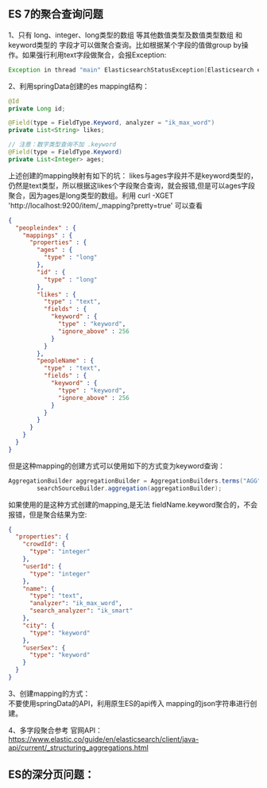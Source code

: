 ## ES 7的聚合查询问题
1、只有 long、integer、long类型的数组 等其他数值类型及数值类型数组 和 keyword类型的 字段才可以做聚合查询。比如根据某个字段的值做group by操作。如果强行利用text字段做聚合，会报Exception:
```java
Exception in thread "main" ElasticsearchStatusException[Elasticsearch exception [type=search_phase_execution_exception, reason=all shards failed]]; nested: ElasticsearchException[Elasticsearch exception [type=illegal_argument_exception, reason=Fielddata is disabled on text fields by default. Set fielddata=true on [content_type] in order to load fielddata in memory by uninverting the inverted index. Note that this can however use significant memory. Alternatively use a keyword field instead.]]; nested: ElasticsearchException[Elasticsearch exception [type=illegal_argument_exception, reason=Fielddata is disabled on text fields by default. Set fielddata=true on [content_type] in order to load fielddata in memory by uninverting the inverted index. Note that this can however use significant memory. Alternatively use a keyword field instead.]];
```

2、利用springData创建的es mapping结构：
```java
@Id
private Long id;

@Field(type = FieldType.Keyword, analyzer = "ik_max_word")
private List<String> likes;

// 注意：数字类型查询不加 .keyword
@Field(type = FieldType.Keyword)
private List<Integer> ages;
```
上述创建的mapping映射有如下的坑：
likes与ages字段并不是keyword类型的，仍然是text类型，所以根据这likes个字段聚合查询，就会报错,但是可以ages字段聚合，因为ages是long类型的数组。利用 curl -XGET 'http://localhost:9200/item/_mapping?pretty=true' 可以查看

```json
{
  "peopleindex" : {
    "mappings" : {
      "properties" : {
        "ages" : {
          "type" : "long"
        },
        "id" : {
          "type" : "long"
        },
        "likes" : {
          "type" : "text",
          "fields" : {
            "keyword" : {
              "type" : "keyword",
              "ignore_above" : 256
            }
          }
        },
        "peopleName" : {
          "type" : "text",
          "fields" : {
            "keyword" : {
              "type" : "keyword",
              "ignore_above" : 256
            }
          }
        }
      }
    }
  }
}
```
但是这种mapping的创建方式可以使用如下的方式变为keyword查询：
```java
AggregationBuilder aggregationBuilder = AggregationBuilders.terms("AGG").field("likes.keyword");
		searchSourceBuilder.aggregation(aggregationBuilder);
```

如果使用的是这种方式创建的mapping,是无法 fieldName.keyword聚合的，不会报错，但是聚合结果为空:
```json
{
  "properties": {
    "crowdId": {
      "type": "integer"
    },
    "userId": {
      "type": "integer"
    },
    "name": {
      "type": "text",
      "analyzer": "ik_max_word",
      "search_analyzer": "ik_smart"
    },
    "city": {
      "type": "keyword"
    },
    "userSex": {
      "type": "keyword"
    }
  }
}
```

3、创建mapping的方式：  
不要使用springData的API，利用原生ES的api传入 mapping的json字符串进行创建。

4、多字段聚合参考 官网API：  
https://www.elastic.co/guide/en/elasticsearch/client/java-api/current/_structuring_aggregations.html


## ES的深分页问题：

